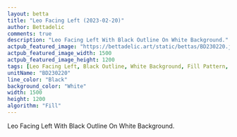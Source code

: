 ```yaml
---
layout: betta
title: "Leo Facing Left (2023-02-20)"
author: Bettadelic
comments: true
description: "Leo Facing Left With Black Outline On White Background."
actpub_featured_image: "https://bettadelic.art/static/bettas/BD230220.jpg"
actpub_featured_image_width: 1500
actpub_featured_image_height: 1200
tags: [Leo Facing Left, Black Outline, White Background, Fill Pattern, February 2023]
unitName: "BD230220"
line_color: "Black"
background_color: "White"
width: 1500
height: 1200
algorithm: "Fill"
---
```


Leo Facing Left With Black Outline On White Background.

